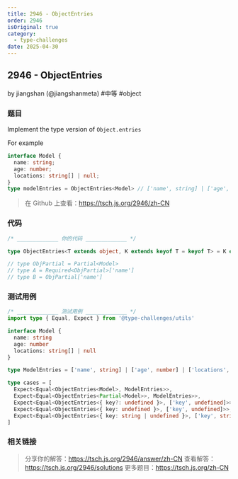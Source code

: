 ```yaml
---
title: 2946 - ObjectEntries
order: 2946
isOriginal: true
category:
  - type-challenges
date: 2025-04-30
---
```


2946 - ObjectEntries
-------
by jiangshan (@jiangshanmeta) #中等 #object

### 题目

Implement the type version of ```Object.entries```

For example

```typescript
interface Model {
  name: string;
  age: number;
  locations: string[] | null;
}
type modelEntries = ObjectEntries<Model> // ['name', string] | ['age', number] | ['locations', string[] | null];
```

> 在 Github 上查看：https://tsch.js.org/2946/zh-CN

### 代码

```ts
/* _____________ 你的代码 _____________ */

type ObjectEntries<T extends object, K extends keyof T = keyof T> = K extends K ? [K, T[K] extends undefined ? undefined : Required<T>[K]] : never

// type ObjPartial = Partial<Model>
// type A = Required<ObjPartial>['name']
// type B = ObjPartial['name']

```

### 测试用例

```ts
/* _____________ 测试用例 _____________ */
import type { Equal, Expect } from '@type-challenges/utils'

interface Model {
  name: string
  age: number
  locations: string[] | null
}

type ModelEntries = ['name', string] | ['age', number] | ['locations', string[] | null]

type cases = [
  Expect<Equal<ObjectEntries<Model>, ModelEntries>>,
  Expect<Equal<ObjectEntries<Partial<Model>>, ModelEntries>>,
  Expect<Equal<ObjectEntries<{ key?: undefined }>, ['key', undefined]>>,
  Expect<Equal<ObjectEntries<{ key: undefined }>, ['key', undefined]>>,
  Expect<Equal<ObjectEntries<{ key: string | undefined }>, ['key', string | undefined]>>,
]

```

### 相关链接

> 分享你的解答：https://tsch.js.org/2946/answer/zh-CN
> 查看解答：https://tsch.js.org/2946/solutions
> 更多题目：https://tsch.js.org/zh-CN
